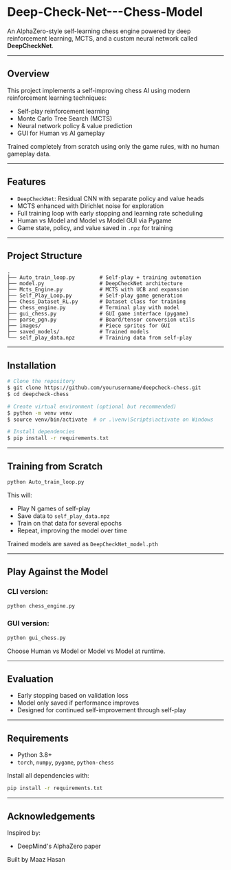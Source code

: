 # Deep-Check-Net---Chess-Model

An AlphaZero-style self-learning chess engine powered by deep reinforcement learning, MCTS, and a custom neural network called **DeepCheckNet**.

---

## Overview

This project implements a self-improving chess AI using modern reinforcement learning techniques:

* Self-play reinforcement learning
* Monte Carlo Tree Search (MCTS)
* Neural network policy & value prediction
* GUI for Human vs AI gameplay

Trained completely from scratch using only the game rules, with no human gameplay data.

---

## Features

* `DeepCheckNet`: Residual CNN with separate policy and value heads
* MCTS enhanced with Dirichlet noise for exploration
* Full training loop with early stopping and learning rate scheduling
* Human vs Model and Model vs Model GUI via Pygame
* Game state, policy, and value saved in `.npz` for training

---

## Project Structure

```
.
├── Auto_train_loop.py        # Self-play + training automation
├── model.py                  # DeepCheckNet architecture
├── Mcts_Engine.py            # MCTS with UCB and expansion
├── Self_Play_Loop.py         # Self-play game generation
├── Chess_Dataset_RL.py       # Dataset class for training
├── chess_engine.py           # Terminal play with model
├── gui_chess.py              # GUI game interface (pygame)
├── parse_pgn.py              # Board/tensor conversion utils
├── images/                   # Piece sprites for GUI
├── saved_models/             # Trained models
└── self_play_data.npz        # Training data from self-play
```

---

## Installation

```bash
# Clone the repository
$ git clone https://github.com/yourusername/deepcheck-chess.git
$ cd deepcheck-chess

# Create virtual environment (optional but recommended)
$ python -m venv venv
$ source venv/bin/activate  # or .\venv\Scripts\activate on Windows

# Install dependencies
$ pip install -r requirements.txt
```

---

## Training from Scratch

```bash
python Auto_train_loop.py
```

This will:

* Play N games of self-play
* Save data to `self_play_data.npz`
* Train on that data for several epochs
* Repeat, improving the model over time

Trained models are saved as `DeepCheckNet_model.pth`

---

## Play Against the Model

### CLI version:

```bash
python chess_engine.py
```

### GUI version:

```bash
python gui_chess.py
```

Choose Human vs Model or Model vs Model at runtime.

---

## Evaluation

* Early stopping based on validation loss
* Model only saved if performance improves
* Designed for continued self-improvement through self-play

---

## Requirements

* Python 3.8+
* `torch`, `numpy`, `pygame`, `python-chess`

Install all dependencies with:

```bash
pip install -r requirements.txt
```

---

## Acknowledgements

Inspired by:

* DeepMind's AlphaZero paper

Built by Maaz Hasan
